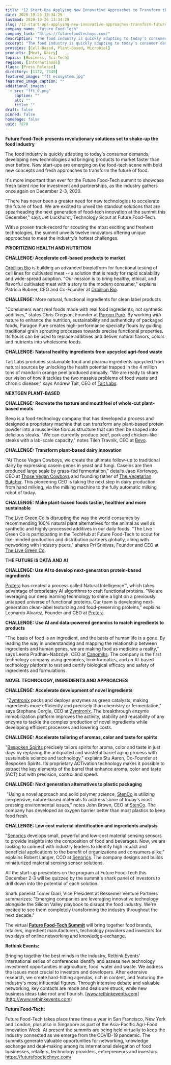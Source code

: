 ```yaml
---
title: "12 Start-Ups Applying New Innovative Approaches to Transform the Future of Food"
date: 2020-10-26 13:34:29
lastmod: 2020-10-26 13:34:29
slug: /12-start-ups-applying-new-innovative-approaches-transform-future-food
company_name: "Future Food-Tech"
company_link: "https://futurefoodtechnyc.com/"
description: "The food industry is quickly adapting to today’s consumer demands, developing new technologies and bringing products to market faster than ever before. New start-ups are emerging on the food-tech scene with bold new concepts and fresh approaches to transform the future of food. It’s more important than ever for the Future Food-Tech summit to showcase fresh talent ripe for investment and partnerships, as the industry gathers once again on December 2-3, 2020. With a proven track-record for scouting the most exciting and freshest technologies, the summit unveils twelve innovators offering unique approaches to meet the industry’s hottest challenges."
excerpt: "The food industry is quickly adapting to today’s consumer demands, developing new technologies and bringing products to market faster than ever before. New start-ups are emerging on the food-tech scene with bold new concepts and fresh approaches to transform the future of food. It’s more important than ever for the Future Food-Tech summit to showcase fresh talent ripe for investment and partnerships, as the industry gathers once again on December 2-3, 2020. With a proven track-record for scouting the most exciting and freshest technologies, the summit unveils twelve innovators offering unique approaches to meet the industry’s hottest challenges."
proteins: [Cell-Based, Plant-Based, Microbial]
products: [Meat, Dairy]
topics: [Business, Sci-Tech]
regions: [International]
flags: [Press Release]
directory: [1172, 7349]
featured_image: "fft ecosystem.jpg"
featured_image_caption: ""
additional_images:
  - src: "fft_0.png"
    caption: ""
    alt: ""
    title: ""
draft: false
pinned: false
homepage: false
uuid: 7870
---
```

**Future Food-Tech presents revolutionary solutions set to shake-up the
food industry**

The food industry is quickly adapting to today's consumer demands,
developing new technologies and bringing products to market faster than
ever before. New start-ups are emerging on the food-tech scene with bold
new concepts and fresh approaches to transform the future of food.

It's more important than ever for the Future Food-Tech summit to
showcase fresh talent ripe for investment and partnerships, as the
industry gathers once again on December 2-3, 2020.

"There has never been a greater need for new technologies to accelerate
the future of food. We are excited to unveil the standout solutions that
are spearheading the next generation of food-tech innovation at the
summit this December," says Jet Luckhurst, Technology Scout at Future
Food-Tech.

With a proven track-record for scouting the most exciting and freshest
technologies, the summit unveils twelve innovators offering unique
approaches to meet the industry's hottest challenges.

**PRIORITIZING HEALTH AND NUTRITION**

**CHALLENGE: Accelerate cell-based products to market**

[Orbillion Bio](https://www.orbillion.com/) is building an advanced
bioplatform for functional testing of cell lines for cultivated meat --
a solution that is ready for rapid scalability and wide-spread adoption.
"Our mission is to bring healthy, ethical, and flavorful cultivated meat
with a story to the modern consumer," explains Patricia Bubner, CEO and
Co-Founder at [Orbillion Bio](https://www.orbillion.com/).

**CHALLENGE:** More natural, functional ingredients for clean label
products

"Consumers want real foods made with real food ingredients, not
synthetic additives," states Chris Gregson, Founder at [Pargon
Pure](http://paragonpure.com/). By working *with* nature to enhance the
nutrition, sustainability and authenticity of packaged foods, Paragon
Pure creates high-performance specialty flours by guiding traditional
grain sprouting processes towards precise functional properties. Its
flours can be used to replace additives and deliver natural flavors,
colors and nutrients into wholesome foods.

**CHALLENGE:** **Natural healthy ingredients from upcycled agri-food
waste**

Tait Labs produces sustainable food and pharma ingredients upcycled from
natural sources by unlocking the health potential trapped in the 4
million tons of mandarin orange peel produced annually. "We are ready to
share our vision of how it tackles the two massive problems of food
waste and chronic disease," says Andrew Tait, CEO of [Tait
Labs](https://herring-eagle-mm93.squarespace.com/).

**NEXTGEN PLANT-BASED**

**CHALLENGE:** **Recreate the texture and mouthfeel of whole-cut
plant-based meats**

Bevo is a food-technology company that has developed a process and
designed a proprietary machine that can transform any plant-based
protein powder into a muscle-like fibrous structure that can then be
shaped into delicious steaks. "We can currently produce beef, pork and
chicken-like steaks with a lab-scale capacity," notes Tilen Travnik, CEO
at [Bevo](https://www.linkedin.com/company/bevo-tech/).

**CHALLENGE:** **Transform plant-based dairy innovation**

\'\'At Those Vegan Cowboys, we create the ultimate follow-up to
traditional dairy by expressing casein genes in yeast and fungi. Caseins
are then produced large scale by grass-fed fermentation," details Jaap
Korteweg, CEO at [Those Vegan Cowboys](https://thosevegancowboys.com/)
and founding father of [The Vegetarian
Butcher](https://www.thevegetarianbutcher.com/). This pioneering CEO is
taking the next step in dairy production, from hand milking, via the
milking machine to the fully automatic milking robot of today.

**CHALLENGE:** **Make plant-based foods tastier, healthier and more
sustainable**

[The Live Green Co](https://www.thelivegreenco.com/) is disrupting the
way the world consumes by recommending 100% natural plant alternatives
for the animal as well as synthetic and highly-processed additives in
our daily foods. "The Live Green Co is participating in the TechHub at
Future Food-Tech to scout for like-minded production and distribution
partners globally, along with networking with industry peers," shares
Pri Srinivas, Founder and CEO at [The Live Green
Co](https://www.thelivegreenco.com/).

**THE FUTURE IS DATA AND AI**

**CHALLENGE: Use AI to develop next-generation protein-based
ingredients**

[Protera](https://www.proterabio.com/) has created a process called
Natural Intelligence™, which takes advantage of proprietary AI
algorithms to craft functional proteins. \"We are leveraging our deep
learning technology to shine a light on a previously untapped universe
of functional proteins. Our team is developing next-generation
clean-label texturizing and food-preserving proteins,\" explains
Leonardo Alvarez, Founder and CEO at
[Protera](https://www.proterabio.com/).

**CHALLENGE:** **Use AI and data-powered genomics to match ingredients
to products**

"The basis of food is an ingredient, and the basis of human life is a
gene. By leading the way in understanding and mapping the relationship
between ingredients and human genes, we are making food as medicine a
reality," says Leena Pradhan-Nabzdyk, CEO at
[Canomiks](https://www.canomiks.com/). The company is the first
technology company using genomics, bioinformatics, and an AI-based
technology platform to test and certify biological efficacy and safety
of ingredients and formulations.

**NOVEL TECHNOLOGY, INGREDIENTS AND APPROACHES**

**CHALLENGE:** **Accelerate development of novel ingredients**

 "[Zymtronix](http://zymtronix.com/) packs and deploys enzymes as green
catalysts, making ingredients more efficiently and precisely than
chemistry or fermentation," says Stephane Corgie, CEO at
[Zymtronix](http://zymtronix.com/). The breakthrough enzyme
immobilization platform improves the activity, stability and reusability
of any enzyme to tackle the complex production of novel ingredients
while developing efficient processes and lowering costs.

**CHALLENGE:** **Accelerate tailoring of aromas, color and taste for
spirits**

"[Bespoken Spirits](https://www.bespokenspirits.com/) precisely tailors
spirits for aroma, color and taste in just days by replacing the
antiquated and wasteful barrel aging process with sustainable science
and technology," explains Stu Aaron, Co-Founder at Bespoken Spirits. Its
proprietary ACTivation technology makes it possible to extract the key
elements of the barrel that enhance aroma, color and taste (ACT) but
with precision, control and speed.

**CHALLENGE:** **Next generation alternatives to plastic packaging** 

 "Using a novel approach and solid polymer science,
[StenCo](https://www.stencollc.com/) is utilizing inexpensive,
nature-based materials to address some of today\'s most pressing
environmental issues," notes John Brown, CEO at
[StenCo](https://www.stencollc.com/). The company has developed an
oxygen barrier better than most plastics to keep food fresh.

**CHALLENGE:** **Low cost material identification and ingredients
analysis**

"[Senorics](https://senorics.com/) develops small, powerful and low-cost
material sensing sensors to provide insights into the composition of
food and beverages. Now, we are looking to connect with industry leaders
to identify high impact and beneficial applications to the benefit of
organizations and consumers alike," explains Robert Langer, CCO at
[Senorics](https://senorics.com/). The company designs and builds
miniaturized material sensing sensor solutions.

All the start-up presenters on the program at Future Food-Tech this
December 2-3 will be quizzed by the summit's shark panel of investors to
drill down into the potential of each solution.

Shark panelist Tomer Diari, Vice President at Bessemer Venture Partners
summarizes: "Emerging companies are leveraging innovative technology
alongside the Silicon Valley playbook to disrupt the food industry.
We're excited to see them completely transforming the industry
throughout the next decade."

The virtual **[Future Food-Tech
Summit](http://www.futurefoodtechnyc.com)** will bring together food
brands, retailers, ingredient manufacturers, technology providers and
investors for two days of online networking and knowledge-exchange.

**Rethink Events:**

Bringing together the best minds in the industry, Rethink Events'
international series of conferences identify and assess new technology
investment opportunities in agriculture, food, water and waste. We
address the issues most crucial to investors and developers. After
extensive research, we create hard-hitting agendas, rich in content, and
featuring the industry's most influential figures. Through intensive
debate and valuable networking, key contacts are made and deals are
struck, while new business ideas take root and flourish.
[www.rethinkevents.com](http://www.rethinkevents.com)

**Future Food-Tech:**

Future Food-Tech takes place three times a year in San Francisco, New
York and London, plus also in Singapore as part of the Asia-Pacific
Agri-Food Innovation Week. At present the summits are being held
virtually to keep the industry connected as we emerge from the COVID-19
pandemic. The summits generate valuable opportunities for networking,
knowledge exchange and deal-making among its international delegation of
food businesses, retailers, technology providers, entrepreneurs and
investors. <https://futurefoodtechnyc.com/>
